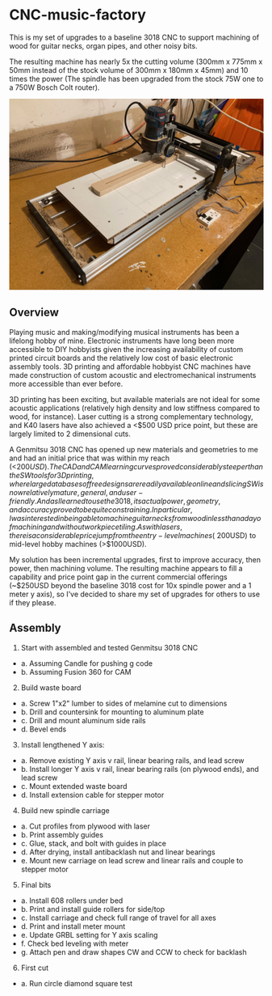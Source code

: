 # CNC-music-factory
This is my set of upgrades to a baseline 3018 CNC to support machining of wood for guitar necks, organ pipes, and other noisy bits.

The resulting machine has nearly 5x the cutting volume (300mm x 775mm x 50mm instead of the stock volume of 300mm x 180mm x 45mm) and 10 times the power (The spindle has been upgraded from the stock 75W one to a 750W Bosch Colt router).

![Overview image](https://github.com/thecowgoesmoo/CNC-music-factory/blob/main/Images/CNCMF_DiagFull.jpg)

## Overview
Playing music and making/modifying musical instruments has been a lifelong hobby of mine.  Electronic instruments have long been more accessible to DIY hobbyists given the increasing availability of custom printed circuit boards and the relatively low cost of basic electronic assembly tools.  3D printing and affordable hobbyist CNC machines have made construction of custom acoustic and electromechanical instruments more accessible than ever before.  

3D printing has been exciting, but available materials are not ideal for some acoustic applications (relatively high density and low stiffness compared to wood, for instance).  Laser cutting is a strong complementary technology, and K40 lasers have also achieved a <$500 USD price point, but these are largely limited to 2 dimensional cuts.  

A Genmitsu 3018 CNC has opened up new materials and geometries to me and had an initial price that was within my reach (<$200 USD).  The CAD and CAM learning curves proved considerably steeper than the SW tools for 3D printing, where large databases of free designs are readily available online and slicing SW is now relatively mature, general, and user-friendly.  And as I learned to use the 3018, its actual power, geometry, and accuracy proved to be quite constraining.  In particular, I was interested in being able to machine guitar necks from wood in less than a day of machining and without workpiece tiling.  As with lasers, there is a considerable price jump from the entry-level machines (~$200USD) to mid-level hobby machines (>$1000USD). 

My solution has been incremental upgrades, first to improve accuracy, then power, then machining volume.  The resulting machine appears to fill a capability and price point gap in the current commercial offerings (~$250USD beyond the baseline 3018 cost for 10x spindle power and a 1 meter y axis), so I've decided to share my set of upgrades for others to use if they please.  

## Assembly
1. Start with assembled and tested Genmitsu 3018 CNC
- a. Assuming Candle for pushing g code
- b. Assuming Fusion 360 for CAM
2. Build waste board
- a. Screw 1"x2" lumber to sides of melamine cut to dimensions
- b. Drill and countersink for mounting to aluminum plate
- c. Drill and mount aluminum side rails
- d. Bevel ends
3. Install lengthened Y axis:
- a. Remove existing Y axis v rail, linear bearing rails, and lead screw
- b. Install longer Y axis v rail, linear bearing rails (on plywood ends), and lead screw
- c. Mount extended waste board
- d. Install extension cable for stepper motor
4. Build new spindle carriage
- a. Cut profiles from plywood with laser
- b. Print assembly guides
- c. Glue, stack, and bolt with guides in place
- d. After drying, install antibacklash nut and linear bearings
- e. Mount new carriage on lead screw and linear rails and couple to stepper motor
5. Final bits
- a. Install 608 rollers under bed
- b. Print and install guide rollers for side/top
- c. Install carriage and check full range of travel for all axes
- d. Print and install meter mount
- e. Update GRBL setting for Y axis scaling
- f. Check bed leveling with meter
- g. Attach pen and draw shapes CW and CCW to check for backlash
6. First cut
- a. Run circle diamond square test
